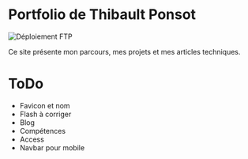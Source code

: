 # Portfolio de Thibault Ponsot

![Déploiement FTP](https://github.com/WolfyzDBois/portfolio/actions/workflows/deploy.yml/badge.svg)

Ce site présente mon parcours, mes projets et mes articles techniques.

# ToDo

- Favicon et nom
- Flash à corriger
- Blog
- Compétences
- Access
- Navbar pour mobile